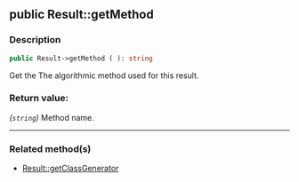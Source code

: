 ## public Result::getMethod

### Description    

```php
public Result->getMethod ( ): string
```

Get the The algorithmic method used for this result.
    

### Return value:   

*(```string```)* Method name.


---------------------------------------

### Related method(s)      

* [Result::getClassGenerator](/Docs/ApiReferences/Result%20Class/public%20Result--getClassGenerator.md)    

